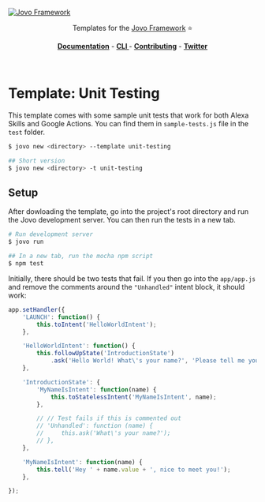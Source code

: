 [![Jovo Framework](https://www.jovo.tech/img/github-logo.png)](https://www.jovo.tech)

<p align="center">Templates for the <a href="https://github.com/jovotech/jovo-framework-nodejs">Jovo Framework</a> ⭐️</p>

<p align="center">
<a href="https://www.jovo.tech/docs/"><strong>Documentation</strong></a> -
<a href="https://github.com/jovotech/jovo-cli"><strong>CLI </strong></a> - <a href="https://github.com/jovotech/jovo-framework-nodejs/blob/master/.github/CONTRIBUTING.md"><strong>Contributing</strong></a> - <a href="https://twitter.com/jovotech"><strong>Twitter</strong></a></p>
<br/>

# Template: Unit Testing

This template comes with some sample unit tests that work for both Alexa Skills and Google Actions. You can find them in `sample-tests.js` file in the `test` folder.

```sh
$ jovo new <directory> --template unit-testing

## Short version
$ jovo new <directory> -t unit-testing
```

## Setup

After dowloading the template, go into the project's root directory and run the Jovo development server. You can then run the tests in a new tab.

```sh
# Run development server
$ jovo run

## In a new tab, run the mocha npm script
$ npm test
```

Initially, there should be two tests that fail.
If you then go into the `app/app.js` and remove the comments around the `"Unhandled"` intent block, it should work:

```javascript
app.setHandler({
    'LAUNCH': function() {
        this.toIntent('HelloWorldIntent');
    },

    'HelloWorldIntent': function() {
        this.followUpState('IntroductionState')
            .ask('Hello World! What\'s your name?', 'Please tell me your name.');
    },

    'IntroductionState': {
        'MyNameIsIntent': function(name) {
            this.toStatelessIntent('MyNameIsIntent', name);
        },

        // // Test fails if this is commented out
        // 'Unhandled': function (name) {
        //     this.ask('What\'s your name?');
        // },
    },

    'MyNameIsIntent': function(name) {
        this.tell('Hey ' + name.value + ', nice to meet you!');
    },

});
```